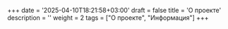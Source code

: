 +++
date = '2025-04-10T18:21:58+03:00'
draft = false
title = 'О проекте'
description = ''
weight = 2
tags = ["О проекте", "Информация"]
+++
